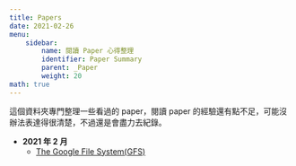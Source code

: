 ```yaml
---
title: Papers 
date: 2021-02-26
menu: 
    sidebar:
        name: 閱讀 Paper 心得整理
        identifier: Paper Summary
        parent: _Paper
        weight: 20
math: true
---
```


這個資料夾專門整理一些看過的 paper，閱讀 paper 的經驗還有點不足，可能沒辦法表達得很清楚，不過還是會盡力去紀錄。

- **2021 年 2 月**
    - [The Google File System(GFS)]()
